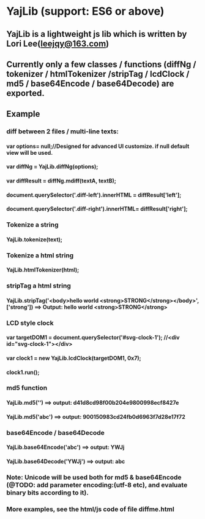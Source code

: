 # YajLib (support: ES6 or above)
## YajLib is a lightweight js lib which is written by Lori Lee(leejqy@163.com)
## Currently only a few classes / functions (diffNg / tokenizer / htmlTokenizer /stripTag / lcdClock / md5 / base64Encode / base64Decode) are exported.
## Example
### diff between 2 files / multi-line texts:
#### var options= null;//Designed for advanced UI customize. if null default view will be used.
#### var diffNg = YajLib.diffNg(options);
#### var diffResult = diffNg.mdiff(textA, textB);
#### document.querySelector('.diff-left').innerHTML = diffResult['left'];
#### document.querySelector('.diff-right').innerHTML= diffResult['right'];
### Tokenize a string
#### YajLib.tokenize(text);
### Tokenize a html string
#### YajLib.htmlTokenizer(html);
### stripTag a html string
#### YajLib.stripTag('&lt;body&gt;hello world &lt;strong&gt;STRONG&lt;/strong&gt;&lt;/body&gt;', ['strong'])  ==> Output: hello world &lt;strong&gt;STRONG&lt;/strong&gt;
###  LCD style clock
#### var targetDOM1 = document.querySelector('#svg-clock-1'); //<div id="svg-clock-1"&gt;&lt;/div&gt;
#### var clock1 = new YajLib.lcdClock(targetDOM1, 0x7);
#### clock1.run();
### md5 function
#### YajLib.md5('')    ==>  output: d41d8cd98f00b204e9800998ecf8427e
#### YajLib.md5('abc') ==>  output: 900150983cd24fb0d6963f7d28e17f72
### base64Encode / base64Decode
#### YajLib.base64Encode('abc')  ==> output: YWJj
#### YajLib.base64Decode('YWJj') ==> output: abc
### Note: Unicode will be used both for md5 & base64Encode (@TODO: add parameter encoding:(utf-8 etc), and evaluate binary bits according to it).
### More examples, see the html/js code of file diffme.html
